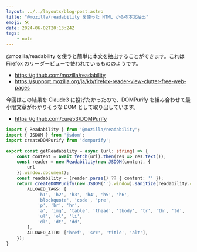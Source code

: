 ```yaml
---
layout: ../../layouts/blog-post.astro
title: "@mozilla/readability を使った HTML からの本文抽出"
emoji: 🛠️
date: 2024-06-02T20:13:24Z
tags:
    - note
---
```


@mozilla/readability を使うと簡単に本文を抽出することができます。これは Firefox のリーダービューで使われているもののようです。

- https://github.com/mozilla/readability
- https://support.mozilla.org/ja/kb/firefox-reader-view-clutter-free-web-pages

今回はこの結果を Claude3 に投げたかったので、DOMPurify を組み合わせて最小限文章がわかりそうな DOM として取り出しています。

- https://github.com/cure53/DOMPurify

```ts
import { Readability } from '@mozilla/readability';
import { JSDOM } from 'jsdom';
import createDOMPurify from 'dompurify';

export const getReadability = async (url: string) => {
    const content = await fetch(url).then(res => res.text());
    const reader = new Readability(new JSDOM(content, {
        url
    }).window.document);
    const readability = (reader.parse() ?? { content: '' });
    return createDOMPurify(new JSDOM('').window).sanitize(readability.content, {
        ALLOWED_TAGS: [
            'h1', 'h2', 'h3', 'h4', 'h5', 'h6',
            'blockquote', 'code', 'pre',
            'p', 'br', 'hr',
            'a', 'img', 'table', 'thead', 'tbody', 'tr', 'th', 'td',
            'ul', 'ol', 'li',
            'dl', 'dt', 'dd',
        ],
        ALLOWED_ATTR: ['href', 'src', 'title', 'alt'],
    });
}

```
